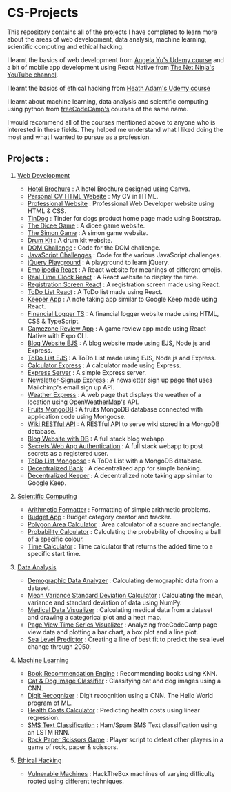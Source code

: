 # CS-Projects

This repository contains all of the projects I have completed to learn more about the areas of web development, data analysis, machine learning, scientific computing and ethical hacking.

I learnt the basics of web development from [Angela Yu's Udemy course](https://www.udemy.com/course/the-complete-web-development-bootcamp/) and a bit of mobile app development using React Native from [The Net Ninja's YouTube channel](https://www.youtube.com/channel/UCW5YeuERMmlnqo4oq8vwUpg).

I learnt the basics of ethical hacking from [Heath Adam's Udemy course](https://www.udemy.com/course/practical-ethical-hacking/) 

I learnt about machine learning, data analysis and scientific computing using python from [freeCodeCamp's](https://www.freecodecamp.org/learn/) courses of the same name.

I would recommend all of the courses mentioned above to anyone who is interested in these fields.
They helped me understand what I liked doing the most and what I wanted to pursue as a profession.

## Projects : 

1. [Web Development](https://github.com/kunalramharyani/CS-Projects/tree/main/Projects/Web%20Development%20Projects)
    - [Hotel Brochure](https://github.com/kunalramharyani/CS-Projects/blob/main/Projects/Web%20Development%20Projects/Frontend%20Web%20Development%20Projects/Responsive%20Web%20Design%20Projects/Hotel%20Website%20Design/The%20KH%20Hotel.pdf) : A hotel Brochure designed using Canva.
    - [Personal CV HTML Website](https://github.com/kunalramharyani/CS-Projects/blob/main/Projects/Web%20Development%20Projects/Frontend%20Web%20Development%20Projects/Responsive%20Web%20Design%20Projects/Personal%20CV%20HTML%20Website/index.html) : My CV in HTML.
    - [Professional Website](https://github.com/kunalramharyani/CS-Projects/tree/main/Projects/Web%20Development%20Projects/Frontend%20Web%20Development%20Projects/Responsive%20Web%20Design%20Projects/Professional%20HTML%2B%20CSS%20Website) : Professional Web Developer website using HTML & CSS.
    - [TinDog](https://github.com/kunalramharyani/CS-Projects/tree/main/Projects/Web%20Development%20Projects/Frontend%20Web%20Development%20Projects/Responsive%20Web%20Design%20Projects/TinDog%20Bootstrap%20Website) : Tinder for dogs product home page made using Bootstrap.
    - [The Dicee Game](https://github.com/kunalramharyani/CS-Projects/tree/main/Projects/Web%20Development%20Projects/Frontend%20Web%20Development%20Projects/JavaScript%20Projects/The%20Dicee%20Game) : A dicee game website.
    - [The Simon Game](https://github.com/kunalramharyani/CS-Projects/tree/main/Projects/Web%20Development%20Projects/Frontend%20Web%20Development%20Projects/JavaScript%20Projects/The%20Simon%20Game) : A simon game website.
    - [Drum Kit](https://github.com/kunalramharyani/CS-Projects/tree/main/Projects/Web%20Development%20Projects/Frontend%20Web%20Development%20Projects/JavaScript%20Projects/Drum%20Kit) : A drum kit website.
    - [DOM Challenge](https://github.com/kunalramharyani/CS-Projects/tree/main/Projects/Web%20Development%20Projects/Frontend%20Web%20Development%20Projects/JavaScript%20Projects/DOM%20Challenge) : Code for the DOM challenge.
    - [JavaScript Challenges](https://github.com/kunalramharyani/CS-Projects/tree/main/Projects/Web%20Development%20Projects/Frontend%20Web%20Development%20Projects/JavaScript%20Projects/JavaScript%20Challenges) : Code for the various JavaScript challenges.
    - [jQuery Playground](https://github.com/kunalramharyani/CS-Projects/tree/main/Projects/Web%20Development%20Projects/Frontend%20Web%20Development%20Projects/JavaScript%20Projects/jQuery%20Playground) : A playground to learn jQuery.
    - [Emojipedia React](https://github.com/kunalramharyani/CS-Projects/tree/main/Projects/Web%20Development%20Projects/Frontend%20Web%20Development%20Projects/React%20Projects/Emojipedia%20React) : A React website for meanings of different emojis.
    - [Real Time Clock React](https://github.com/kunalramharyani/CS-Projects/tree/main/Projects/Web%20Development%20Projects/Frontend%20Web%20Development%20Projects/React%20Projects/Real%20Time%20Clock%20React) : A React website to display the time.
    - [Registration Screen React](https://github.com/kunalramharyani/CS-Projects/tree/main/Projects/Web%20Development%20Projects/Frontend%20Web%20Development%20Projects/React%20Projects/Registration%20Screen%20React) : A registration screen made using React.
    - [ToDo List React](https://github.com/kunalramharyani/CS-Projects/tree/main/Projects/Web%20Development%20Projects/Frontend%20Web%20Development%20Projects/React%20Projects/ToDo%20List%20React) : A ToDo list made using React.
    - [Keeper App](https://github.com/kunalramharyani/CS-Projects/tree/main/Projects/Web%20Development%20Projects/Frontend%20Web%20Development%20Projects/React%20Projects/Keeper%20React%20App/keeper-react-app) : A note taking app similar to Google Keep made using React.
    - [Financial Logger TS](https://github.com/kunalramharyani/CS-Projects/tree/main/Projects/Web%20Development%20Projects/Frontend%20Web%20Development%20Projects/TypeScript%20Projects/Financial%20Logger%20TS) : A financial logger website made using HTML, CSS & TypeScript.
    - [Gamezone Review App](https://github.com/kunalramharyani/CS-Projects/tree/main/Projects/Web%20Development%20Projects/Frontend%20Web%20Development%20Projects/React%20Projects/React%20Native%20Projects/Gamezone%20Review%20App/gamezone-review-app) : A game review app made using React Native with Expo CLI.
    - [Blog Website EJS](https://github.com/kunalramharyani/CS-Projects/tree/main/Projects/Web%20Development%20Projects/Backend%20Web%20Development%20Projects/EJS%20Projects/Blog%20Website%20EJS) : A blog website made using EJS, Node.js and Express.
    - [ToDo List EJS](https://github.com/kunalramharyani/CS-Projects/tree/main/Projects/Web%20Development%20Projects/Backend%20Web%20Development%20Projects/EJS%20Projects/ToDoList%20EJS) : A ToDo List made using EJS, Node.js and Express.
    - [Calculator Express](https://github.com/kunalramharyani/CS-Projects/tree/main/Projects/Web%20Development%20Projects/Backend%20Web%20Development%20Projects/Express%20Projects/Calculator%20Express) : A calculator made using Express.
    - [Express Server](https://github.com/kunalramharyani/CS-Projects/tree/main/Projects/Web%20Development%20Projects/Backend%20Web%20Development%20Projects/Express%20Projects/Express%20Server) : A simple Express server.
    - [Newsletter-Signup Express](https://github.com/kunalramharyani/CS-Projects/tree/main/Projects/Web%20Development%20Projects/Backend%20Web%20Development%20Projects/Express%20Projects/Newsletter-Signup%20Express) : A newsletter sign up page that uses Mailchimp's email sign up API. 
    - [Weather Express](https://github.com/kunalramharyani/CS-Projects/tree/main/Projects/Web%20Development%20Projects/Backend%20Web%20Development%20Projects/Express%20Projects/Weather%20Express) : A web page that displays the weather of a location using OpenWeatherMap's API.
    - [Fruits MongoDB](https://github.com/kunalramharyani/CS-Projects/tree/main/Projects/Web%20Development%20Projects/Backend%20Web%20Development%20Projects/FruitsDB%20MongoDB) : A fruits MongoDB database connected with application code using Mongoose. 
    - [Wiki RESTful API](https://github.com/kunalramharyani/CS-Projects/tree/main/Projects/Web%20Development%20Projects/Backend%20Web%20Development%20Projects/Wiki%20RESTful%20API) : A RESTful API to serve wiki stored in a MongoDB database.
    - [Blog Website with DB](https://github.com/kunalramharyani/CS-Projects/tree/main/Projects/Web%20Development%20Projects/Full%20Stack%20Web%20Development%20Projects/Blog%20Website%20with%20DB) : A full stack blog webapp.
    - [Secrets Web App Authentication](https://github.com/kunalramharyani/CS-Projects/tree/main/Projects/Web%20Development%20Projects/Full%20Stack%20Web%20Development%20Projects/Secrets%20Web%20App%20Authentication) : A full stack webapp to post secrets as a registered user.
    - [ToDo List Mongoose](https://github.com/kunalramharyani/CS-Projects/tree/main/Projects/Web%20Development%20Projects/Full%20Stack%20Web%20Development%20Projects/ToDoList%20Mongoose) : A ToDo List with a MongoDB database.
    - [Decentralized Bank](https://github.com/kunalramharyani/CS-Projects/tree/main/Projects/Web%20Development%20Projects/Full%20Stack%20Web%20Development%20Projects/Decentralized%20Bank/dbank) : A decentralized app for simple banking.
    - [Decentralized Keeper](https://github.com/kunalramharyani/CS-Projects/tree/main/Projects/Web%20Development%20Projects/Full%20Stack%20Web%20Development%20Projects/Decentralized%20Keeper%20React%20App/dkeeper) : A decentralized note taking app similar to Google Keep.

2. [Scientific Computing](https://github.com/kunalramharyani/CS-Projects/tree/main/Projects/Scientific%20Computing%20Projects)
    - [Arithmetic Formatter](https://github.com/kunalramharyani/CS-Projects/blob/main/Projects/Scientific%20Computing%20Projects/Arithmetic%20Formatter/arithmetic_arranger.py) : Formatting of simple arithmetic problems.
    - [Budget App](https://github.com/kunalramharyani/CS-Projects/blob/main/Projects/Scientific%20Computing%20Projects/Budget%20App/budget.py) : Budget category creator and tracker.
    - [Polygon Area Calculator](https://github.com/kunalramharyani/CS-Projects/blob/main/Projects/Scientific%20Computing%20Projects/Polygon%20Area%20Calculator/shape_calculator.py) : Area calculator of a square and rectangle.
    - [Probability Calculator](https://github.com/kunalramharyani/CS-Projects/blob/main/Projects/Scientific%20Computing%20Projects/Probability%20Calculator/prob_calculator.py) : Calculating the probability of choosing a ball of a specific colour.
    - [Time Calculator](https://github.com/kunalramharyani/CS-Projects/blob/main/Projects/Scientific%20Computing%20Projects/Time%20Calculator/time_calculator.py) : Time calculator that returns the added time to a specific start time. 
3. [Data Analysis](https://github.com/kunalramharyani/CS-Projects/tree/main/Projects/Data%20Analysis%20Projects)
    - [Demographic Data Analyzer](https://github.com/kunalramharyani/CS-Projects/blob/main/Projects/Data%20Analysis%20Projects/Demographic%20Data%20Analyzer/demographic_data_analyzer.py) : Calculating demographic data from a dataset.
    - [Mean Variance Standard Deviation Calculator](https://github.com/kunalramharyani/CS-Projects/blob/main/Projects/Data%20Analysis%20Projects/Mean-Variance-Standard%20Deviation%20Calculator/mean_var_std.py) : Calculating the mean, variance and standard deviation of data using NumPy.
    - [Medical Data Visualizer](https://github.com/kunalramharyani/CS-Projects/blob/main/Projects/Data%20Analysis%20Projects/Medical%20Data%20Visualizer/medical_data_visualizer.py) : Calculating medical data from a dataset and drawing a categorical plot and a heat map.
    - [Page View Time Series Visualizer](https://github.com/kunalramharyani/CS-Projects/blob/main/Projects/Data%20Analysis%20Projects/Page%20View%20Time%20Series%20Visualizer/time_series_visualizer.py) : Analyzing freeCodeCamp page view data and plotting a bar chart, a box plot and a line plot.  
    - [Sea Level Predictor](https://github.com/kunalramharyani/CS-Projects/blob/main/Projects/Data%20Analysis%20Projects/Sea%20Level%20Predictor/sea_level_predictor.py) : Creating a line of best fit to predict the sea level change through 2050.
4. [Machine Learning](https://github.com/kunalramharyani/CS-Projects/tree/main/Projects/Machine%20Learning%20Projects)
    - [Book Recommendation Engine](https://github.com/kunalramharyani/CS-Projects/blob/main/Projects/Machine%20Learning%20Projects/Book%20Recommendation%20Engine%20using%20KNN/Book_Recommendation_Engine.ipynb) : Recommending books using KNN.
    - [Cat & Dog Image Classifier](https://github.com/kunalramharyani/CS-Projects/blob/main/Projects/Machine%20Learning%20Projects/Cat%20and%20Dog%20Image%20Classifier/Cat_Dog_Classifier.ipynb) : Classifying cat and dog images using a CNN.
    - [Digit Recognizer](https://github.com/kunalramharyani/CS-Projects/blob/main/Projects/Machine%20Learning%20Projects/Digit%20Recognizer/Digit_Recognizer.ipynb) : Digit recognition using a CNN. The Hello World program of ML.
    - [Health Costs Calculator](https://github.com/kunalramharyani/CS-Projects/blob/main/Projects/Machine%20Learning%20Projects/Linear%20Regression%20Health%20Costs%20Calculator/Predict_Health_Costs_with_Regression.ipynb) : Predicting health costs using linear regression. 
    - [SMS Text Classification](https://github.com/kunalramharyani/CS-Projects/blob/main/Projects/Machine%20Learning%20Projects/Neural%20Network%20SMS%20Text%20Classifier/SMS_Text_Classification.ipynb) : Ham/Spam SMS Text classification using an LSTM RNN.
    - [Rock Paper Scissors Game](https://github.com/kunalramharyani/CS-Projects/blob/main/Projects/Machine%20Learning%20Projects/Rock%20Paper%20Scissors/RPS.py) : Player script to defeat other players in a game of rock, paper & scissors.

5. [Ethical Hacking](https://github.com/kunalramharyani/CS-Projects/tree/main/Projects/Ethical%20Hacking%20Projects)
    - [Vulnerable Machines](https://github.com/kunalramharyani/CS-Projects/tree/main/Projects/Ethical%20Hacking%20Projects/Vulnerable%20Machines) : HackTheBox machines of varying difficulty rooted using different techniques.
